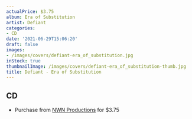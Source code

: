 ```yaml
---
actualPrice: $3.75
album: Era of Substitution
artist: Defiant
categories:
- CD
date: '2021-06-29T15:06:20'
draft: false
images:
- /images/covers/defiant-era_of_substitution.jpg
inStock: true
thumbnailImage: /images/covers/defiant-era_of_substitution-thumb.jpg
title: Defiant - Era of Substitution
---
```


## CD
* Purchase from [NWN Productions](http://shop.nwnprod.com/index.php?route=product/product&path=93&product_id=1636&sort=pd.name&order=ASC) for $3.75
